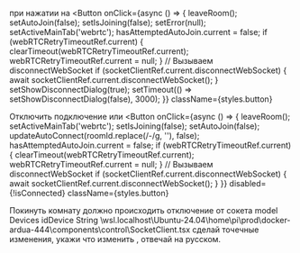 

при нажатии на
<Button
onClick={async () => {
leaveRoom();
setAutoJoin(false);
setIsJoining(false);
setError(null);
setActiveMainTab('webrtc');
hasAttemptedAutoJoin.current = false;
if (webRTCRetryTimeoutRef.current) {
clearTimeout(webRTCRetryTimeoutRef.current);
webRTCRetryTimeoutRef.current = null;
}
// Вызываем disconnectWebSocket
if (socketClientRef.current.disconnectWebSocket) {
await socketClientRef.current.disconnectWebSocket();
}
setShowDisconnectDialog(true);
setTimeout(() => setShowDisconnectDialog(false), 3000);
}}
className={styles.button}
>
Отключить подключение
</Button>
или
<Button
onClick={async () => {
leaveRoom();
setActiveMainTab('webrtc');
setIsJoining(false);
setAutoJoin(false);
updateAutoConnect(roomId.replace(/-/g, ''), false);
hasAttemptedAutoJoin.current = false;
if (webRTCRetryTimeoutRef.current) {
clearTimeout(webRTCRetryTimeoutRef.current);
webRTCRetryTimeoutRef.current = null;
}
// Вызываем disconnectWebSocket
if (socketClientRef.current.disconnectWebSocket) {
await socketClientRef.current.disconnectWebSocket();
}
}}
disabled={!isConnected}
className={styles.button}
>
Покинуть комнату
</Button>
должно происходить отключение от сокета model Devices idDevice String  \\wsl.localhost\Ubuntu-24.04\home\pi\prod\docker-ardua-444\components\control\SocketClient.tsx
сделай точечные изменения, укажи что изменить , отвечай на русском.